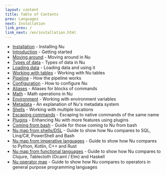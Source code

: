 ```yaml
---
layout: content
title: Table of Contents
prev: Languages
next: Installation
link_prev: /
link_next: /en/installation.html
---
```


* [Installation](installation.md) - Installing Nu
* [Introduction](introduction.md) - Getting started
* [Moving around](moving_around.md) - Moving around in Nu
* [Types of data](types_of_data.md) - Types of data in Nu
* [Loading data](loading_data.md) - Loading data and using it
* [Working with tables](working_with_tables.md) - Working with Nu tables
* [Pipeline](pipeline.md) - How the pipeline works
* [Configuration](configuration.md) - How to configure Nu
* [Aliases](aliases.md) - Aliases for blocks of commands
* [Math](math.md) - Math operations in Nu
* [Environment](environment.md) - Working with environment variables
* [Metadata](metadata.md) - An explanation of Nu's metadata system
* [Shells](shells_in_shells.md) - Working with multiple locations
* [Escaping commands](escaping.md) - Escaping to native commands of the same name 
* [Plugins](plugins.md) - Enhancing Nu with more features using plugins
* [Coming from bash](coming_from_bash.md) - Guide for those coming to Nu from bash
* [Nu map from shells/DSL](nushell_map.md) - Guide to show how Nu compares to SQL, Linq/C#, PowerShell and Bash
* [Nu map from imperative languages](nushell_map_imperative.md) - Guide to show how Nu compares to Python, Kotlin, C++ and Rust
* [Nu map from functional languages](nushell_map_functional.md) - Guide to show how Nu compares to Clojure, Tablecloth (Ocaml / Elm) and Haskell
* [Nu operator map](nushell_operator_map.md) - Guide to show how Nu compares to operators in general purpose programming languages